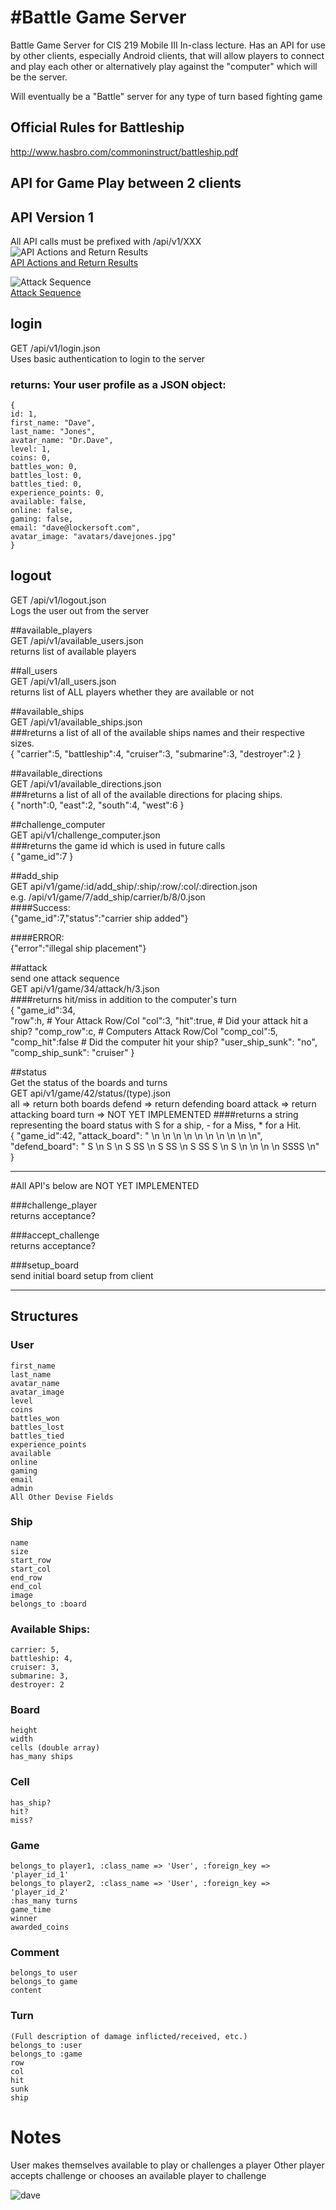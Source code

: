 #Battle Game Server
=================

Battle Game Server for CIS 219 Mobile III In-class lecture.  Has an API for use by other clients, especially Android clients, that will allow players to connect and play each other or alternatively play against  the "computer" which will be the server.

Will eventually be a "Battle" server for any type of turn based fighting game

## Official Rules for Battleship  
http://www.hasbro.com/commoninstruct/battleship.pdf


## API for Game Play between 2 clients  
## API Version 1  
All API calls must be prefixed with /api/v1/XXX  
![API Actions and Return Results](http://battlegameserver.com/api_graph.png)  
[API Actions and Return Results](http://battlegameserver.com/api_graph.pdf)  

![Attack Sequence](http://battlegameserver.com/attack_sequence.png)  
[Attack Sequence](http://battlegameserver.com/attack_sequence.pdf)  

## login  
GET /api/v1/login.json  
Uses basic authentication to login to the server  

### returns: Your user profile as a JSON object:  
    {
    id: 1,
    first_name: "Dave",
    last_name: "Jones",
    avatar_name: "Dr.Dave",
    level: 1,
    coins: 0,
    battles_won: 0,
    battles_lost: 0,
    battles_tied: 0,
    experience_points: 0,
    available: false,
    online: false,
    gaming: false,
    email: "dave@lockersoft.com",
    avatar_image: "avatars/davejones.jpg"
    }

## logout  
GET /api/v1/logout.json  
Logs the user out from the server  

##available_players  
GET /api/v1/available_users.json  
  returns list of available players  

##all_users  
GET /api/v1/all_users.json  
  returns list of ALL players whether they are available or not

##available_ships  
GET /api/v1/available_ships.json  
###returns a list of all of the available ships names and their respective sizes.  
    {
    "carrier":5,
    "battleship":4,
    "cruiser":3,
    "submarine":3,
    "destroyer":2
    }

##available_directions  
GET /api/v1/available_directions.json  
###returns a list of all of the available directions for placing ships.  
    {
    "north":0,
    "east":2,
    "south":4,
    "west":6
    }

##challenge_computer  
GET api/v1/challenge_computer.json  
###returns the game id which is used in future calls  
    {
    "game_id":7
    }

##add_ship  
GET api/v1/game/:id/add_ship/:ship/:row/:col/:direction.json  
e.g.  /api/v1/game/7/add_ship/carrier/b/8/0.json  
####Success:  
    {"game_id":7,"status":"carrier ship added"}

####ERROR:  
    {"error":"illegal ship placement"}

##attack  
send one attack sequence  
GET api/v1/game/34/attack/h/3.json  
####returns hit/miss in addition to the computer's turn  
    {
    "game_id":34,       
    "row":h,          # Your Attack Row/Col
    "col":3,
    "hit":true,       # Did your attack hit a ship?
    "comp_row":c,     # Computers Attack Row/Col
    "comp_col":5,
    "comp_hit":false  # Did the computer hit your ship?
    "user_ship_sunk": "no",
    "comp_ship_sunk": "cruiser"
    }

##status  
Get the status of the boards and turns  
GET api/v1/game/42/status/(type).json  
all => return both boards
defend => return defending board
attack => return attacking board
turn => NOT YET IMPLEMENTED
####returns a string representing the board status with S for a ship, - for a Miss, * for a Hit.  
    {
    "game_id":42,
    "attack_board":
        "          \n          \n          \n          \n          \n          \n          \n          \n          \n          \n",
    "defend_board":
        "        S \n       S  \n  S  SS   \n  S  SS   \n  S SS S  \n     S    \n          \n          \n          \n  SSSS    \n"
    }
- - -  

#All API's below are NOT YET IMPLEMENTED

###challenge_player  
  returns acceptance?  
  
###accept_challenge  
  returns acceptance?
  
###setup_board  
  send initial board setup from client
      
- - -  

## Structures

### User  
    first_name  
    last_name  
    avatar_name 
    avatar_image
    level                  
    coins                  
    battles_won            
    battles_lost           
    battles_tied           
    experience_points     
    available     
    online              
    gaming               
    email                
    admin  
    All Other Devise Fields  
    
### Ship  
    name  
    size  
    start_row
    start_col
    end_row
    end_col
    image
    belongs_to :board

### Available Ships:  
    carrier: 5,
    battleship: 4,
    cruiser: 3,
    submarine: 3,
    destroyer: 2


### Board  
    height  
    width  
    cells (double array)  
    has_many ships  
    
### Cell
    has_ship? 
    hit?
    miss?
    
### Game
    belongs_to player1, :class_name => 'User', :foreign_key => 'player_id_1'
    belongs_to player2, :class_name => 'User', :foreign_key => 'player_id_2'
    :has_many turns
    game_time
    winner
    awarded_coins
    
### Comment
    belongs_to user
    belongs_to game
    content
    
### Turn
    (Full description of damage inflicted/received, etc.)
    belongs_to :user
    belongs_to :game
    row
    col
    hit  
    sunk  
    ship  
    
# Notes

User makes themselves available to play or challenges a player
Other player accepts challenge or chooses an available player to challenge

![dave](http://battlegameserver.com/assets/avatars/davejones-0764ffe5d8b49b113003ab60c54881f5.jpg)
